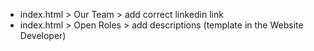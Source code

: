 - index.html > Our Team > add correct linkedin link
- index.html > Open Roles > add descriptions (template in the Website Developer)